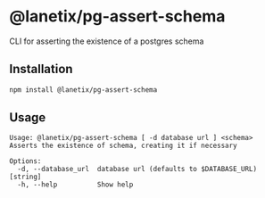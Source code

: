 @lanetix/pg-assert-schema
=====================
CLI for asserting the existence of a postgres schema

Installation
------------

```bash
npm install @lanetix/pg-assert-schema
```

Usage
-----

```
Usage: @lanetix/pg-assert-schema [ -d database url ] <schema>
Asserts the existence of schema, creating it if necessary

Options:
  -d, --database_url  database url (defaults to $DATABASE_URL)  [string]
  -h, --help          Show help
```
